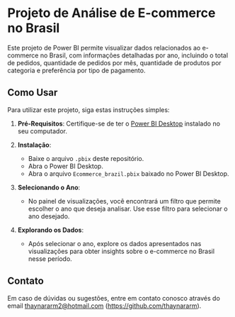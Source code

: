 # Projeto de Análise de E-commerce no Brasil

Este projeto de Power BI permite visualizar dados relacionados ao e-commerce no Brasil, com informações detalhadas por ano, incluindo o total de pedidos, quantidade de pedidos por mês, quantidade de produtos por categoria e preferência por tipo de pagamento.

## Como Usar

Para utilizar este projeto, siga estas instruções simples:

1. **Pré-Requisitos**: Certifique-se de ter o [Power BI Desktop](https://powerbi.microsoft.com/pt-br/desktop/) instalado no seu computador.

2. **Instalação**:
   - Baixe o arquivo `.pbix` deste repositório.
   - Abra o Power BI Desktop.
   - Abra o arquivo `Ecommerce_brazil.pbix` baixado no Power BI Desktop.

3. **Selecionando o Ano**:
   - No painel de visualizações, você encontrará um filtro que permite escolher o ano que deseja analisar. Use esse filtro para selecionar o ano desejado.

4. **Explorando os Dados**:
   - Após selecionar o ano, explore os dados apresentados nas visualizações para obter insights sobre o e-commerce no Brasil nesse período.


## Contato

Em caso de dúvidas ou sugestões, entre em contato conosco através do email thaynararm2@hotmail.com  (https://github.com/thaynararm).

